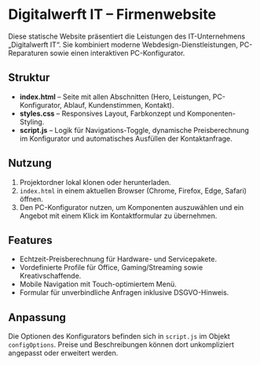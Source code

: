 # Digitalwerft IT – Firmenwebsite

Diese statische Website präsentiert die Leistungen des IT-Unternehmens „Digitalwerft IT“. Sie kombiniert moderne Webdesign-Dienstleistungen, PC-Reparaturen sowie einen interaktiven PC-Konfigurator.

## Struktur
- **index.html** – Seite mit allen Abschnitten (Hero, Leistungen, PC-Konfigurator, Ablauf, Kundenstimmen, Kontakt).
- **styles.css** – Responsives Layout, Farbkonzept und Komponenten-Styling.
- **script.js** – Logik für Navigations-Toggle, dynamische Preisberechnung im Konfigurator und automatisches Ausfüllen der Kontaktanfrage.

## Nutzung
1. Projektordner lokal klonen oder herunterladen.
2. `index.html` in einem aktuellen Browser (Chrome, Firefox, Edge, Safari) öffnen.
3. Den PC-Konfigurator nutzen, um Komponenten auszuwählen und ein Angebot mit einem Klick im Kontaktformular zu übernehmen.

## Features
- Echtzeit-Preisberechnung für Hardware- und Servicepakete.
- Vordefinierte Profile für Office, Gaming/Streaming sowie Kreativschaffende.
- Mobile Navigation mit Touch-optimiertem Menü.
- Formular für unverbindliche Anfragen inklusive DSGVO-Hinweis.

## Anpassung
Die Optionen des Konfigurators befinden sich in `script.js` im Objekt `configOptions`. Preise und Beschreibungen können dort unkompliziert angepasst oder erweitert werden.
